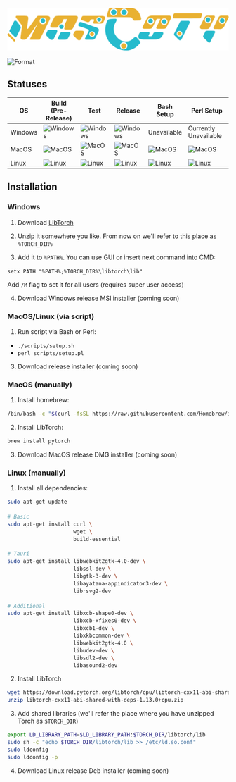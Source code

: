 ![Mascoty Logo](https://github.com/2Delight/mascoty-taurine/blob/master/src/assets/mascoty_inline_logo.png?raw=true)

[format]: https://github.com/2Delight/mascoty-taurine/actions/workflows/format.yaml/badge.svg
![Format][format]

## Statuses

[windows-build]: https://github.com/2Delight/mascoty-taurine/actions/workflows/windows-build.yaml/badge.svg
[windows-test]: https://github.com/2Delight/mascoty-taurine/actions/workflows/windows-test.yaml/badge.svg
[windows-release]: https://github.com/2Delight/mascoty-taurine/actions/workflows/windows-release.yaml/badge.svg

[macos-build]: https://github.com/2Delight/mascoty-taurine/actions/workflows/macos-build.yaml/badge.svg
[macos-test]: https://github.com/2Delight/mascoty-taurine/actions/workflows/macos-test.yaml/badge.svg
[macos-release]: https://github.com/2Delight/mascoty-taurine/actions/workflows/macos-release.yaml/badge.svg
[macos-bash]: https://github.com/2Delight/mascoty-taurine/actions/workflows/macos-bash.yaml/badge.svg
[macos-perl]: https://github.com/2Delight/mascoty-taurine/actions/workflows/macos-perl.yaml/badge.svg

[linux-build]: https://github.com/2Delight/mascoty-taurine/actions/workflows/linux-build.yaml/badge.svg
[linux-test]: https://github.com/2Delight/mascoty-taurine/actions/workflows/linux-test.yaml/badge.svg
[linux-release]: https://github.com/2Delight/mascoty-taurine/actions/workflows/linux-release.yaml/badge.svg
[linux-bash]: https://github.com/2Delight/mascoty-taurine/actions/workflows/linux-bash.yaml/badge.svg
[linux-perl]: https://github.com/2Delight/mascoty-taurine/actions/workflows/linux-perl.yaml/badge.svg

|OS       |Build (Pre-Release)        |Test                      |Release                      |Bash Setup            |Perl Setup             |
|---------|---------------------------|--------------------------|-----------------------------|----------------------|-----------------------|
|Windows  |![Windows][windows-build]  |![Windows][windows-test]  |![Windows][windows-release]  |Unavailable           |Currently Unavailable  |
|MacOS    |![MacOS][macos-build]      |![MacOS][macos-test]      |![MacOS][macos-release]      |![MacOS][macos-bash]  |![MacOS][macos-perl]   |
|Linux    |![Linux][linux-build]      |![Linux][linux-test]      |![Linux][linux-release]      |![Linux][linux-bash]  |![Linux][linux-perl]   |

## Installation

### Windows

1. Download [LibTorch](https://download.pytorch.org/libtorch/cpu/libtorch-win-shared-with-deps-1.13.1%2Bcpu.zip)

2. Unzip it somewhere you like. From now on we'll refer to this place as `%TORCH_DIR%`

3. Add it to `%PATH%`. You can use GUI or insert next command into CMD:

`setx PATH "%PATH%;%TORCH_DIR%\libtorch\lib"`

Add `/M` flag to set it for all users (requires super user access)

4. Download Windows release MSI installer (coming soon)

### MacOS/Linux (via script)
1. Run script via Bash or Perl:
  - `./scripts/setup.sh`
  - `perl scripts/setup.pl`
3. Download release installer (coming soon)

### MacOS (manually)
1. Install homebrew:

```sh
/bin/bash -c "$(curl -fsSL https://raw.githubusercontent.com/Homebrew/install/HEAD/install.sh)"
```

2. Install LibTorch:

```sh
brew install pytorch
```

3. Download MacOS release DMG installer (coming soon)

### Linux (manually)

1. Install all dependencies:

```sh
sudo apt-get update

# Basic
sudo apt-get install curl \
                     wget \
                     build-essential

# Tauri
sudo apt-get install libwebkit2gtk-4.0-dev \
                     libssl-dev \
                     libgtk-3-dev \
                     libayatana-appindicator3-dev \
                     librsvg2-dev

# Additional
sudo apt-get install libxcb-shape0-dev \
                     libxcb-xfixes0-dev \
                     libxcb1-dev \
                     libxkbcommon-dev \
                     libwebkit2gtk-4.0 \
                     libudev-dev \
                     libsdl2-dev \
                     libasound2-dev
```

2. Install LibTorch

```sh
wget https://download.pytorch.org/libtorch/cpu/libtorch-cxx11-abi-shared-with-deps-1.13.0%2Bcpu.zip
unzip libtorch-cxx11-abi-shared-with-deps-1.13.0+cpu.zip
```

3. Add shared libraries (we'll refer the place where you have unzipped Torch as `$TORCH_DIR`)

```sh
export LD_LIBRARY_PATH=$LD_LIBRARY_PATH:$TORCH_DIR/libtorch/lib
sudo sh -c "echo $TORCH_DIR/libtorch/lib >> /etc/ld.so.conf"
sudo ldconfig
sudo ldconfig -p
```

4. Download Linux release Deb installer (coming soon)
